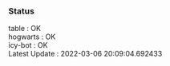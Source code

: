 ### Status


table : OK  
hogwarts : OK  
icy-bot : OK  
Latest Update : 2022-03-06 20:09:04.692433

